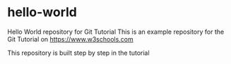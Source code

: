 # hello-world
Hello World repository for Git Tutorial
This is an example repository for the Git Tutorial on https://www.w3schools.com

This repository is built step by step in the tutorial
